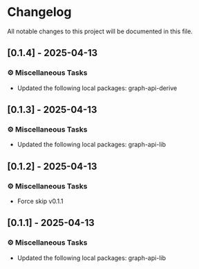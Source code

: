 # Changelog

All notable changes to this project will be documented in this file.

## [0.1.4] - 2025-04-13

### ⚙️ Miscellaneous Tasks

- Updated the following local packages: graph-api-derive


## [0.1.3] - 2025-04-13

### ⚙️ Miscellaneous Tasks

- Updated the following local packages: graph-api-lib


## [0.1.2] - 2025-04-13

### ⚙️ Miscellaneous Tasks

- Force skip v0.1.1

<!-- generated by git-cliff -->
## [0.1.1] - 2025-04-13

### ⚙️ Miscellaneous Tasks

- Updated the following local packages: graph-api-lib

<!-- generated by git-cliff -->
